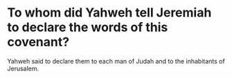 # To whom did Yahweh tell Jeremiah to declare the words of this covenant?

Yahweh said to declare them to each man of Judah and to the inhabitants of Jerusalem.

